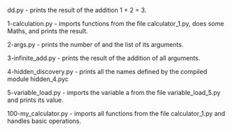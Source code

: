 dd.py - prints the result of the addition 1 + 2 = 3.

1-calculation.py - imports functions from the file calculator_1.py, does some Maths, and prints the result.

2-args.py - prints the number of and the list of its arguments.

3-infinite_add.py - prints the result of the addition of all arguments.

4-hidden_discovery.py - prints all the names defined by the compiled module hidden_4.pyc

5-variable_load.py - imports the variable a from the file variable_load_5.py and prints its value.

100-my_calculator.py - imports all functions from the file calculator_1.py and handles basic operations.
